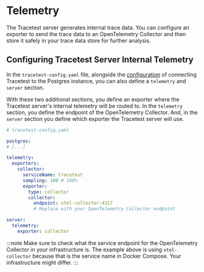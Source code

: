 # Telemetry

The Tracetest server generates internal trace data. You can configure an exporter to send the trace data to an OpenTelemetry Collector and then store it safely in your trace data store for further analysis.

## Configuring Tracetest Server Internal Telemetry

In the `tracetest-config.yaml` file, alongside the [configuration](./server.md) of connecting Tracetest to the Postgres instance, you can also define a `telemetry` and `server` section.

With these two additional sections, you define an exporter where the Tracetest server's internal telemetry will be routed to. In the `telemetry` section, you define the endpoint of the OpenTelemetry Collector. And, in the `server` section you define which exporter the Tracetest server will use.

```yaml
# tracetest-config.yaml

postgres:
# [...]

telemetry:
  exporters:
    collector:
      serviceName: tracetest
      sampling: 100 # 100%
      exporter:
        type: collector
        collector:
          endpoint: otel-collector:4317
          # Replace with your OpenTelemetry Collector endpoint

server:
  telemetry:
    exporter: collector
```

:::note
Make sure to check what the service endpoint for the OpenTelemetry Collector in your infrastructure is. The example above is using `otel-collector` because that is the service name in Docker Compose. Your infrastructure might differ.
:::
